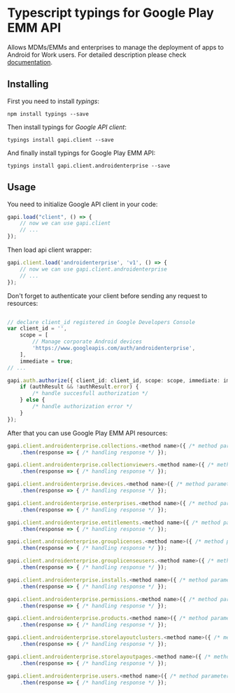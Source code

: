 # Typescript typings for Google Play EMM API
Allows MDMs/EMMs and enterprises to manage the deployment of apps to Android for Work users.
For detailed description please check [documentation](https://developers.google.com/android/work/play/emm-api).

## Installing

First you need to install *typings*:
```
npm install typings --save 
```

Then install typings for *Google API client*:
```
typings install gapi.client --save 
```

And finally install typings for Google Play EMM API:
```
typings install gapi.client.androidenterprise --save 
```

## Usage

You need to initialize Google API client in your code:
```typescript
gapi.load("client", () => { 
    // now we can use gapi.client
    // ... 
});
```

Then load api client wrapper:
```typescript
gapi.client.load('androidenterprise', 'v1', () => {
    // now we can use gapi.client.androidenterprise
    // ... 
});
```

Don't forget to authenticate your client before sending any request to resources:
```typescript

// declare client_id registered in Google Developers Console
var client_id = '',
    scope = [     
        // Manage corporate Android devices
        'https://www.googleapis.com/auth/androidenterprise',
    ],
    immediate = true;
// ...

gapi.auth.authorize({ client_id: client_id, scope: scope, immediate: immediate }, authResult => {
    if (authResult && !authResult.error) {
        /* handle succesfull authorization */
    } else {
        /* handle authorization error */
    }
});            
```

After that you can use Google Play EMM API resources:

```typescript
gapi.client.androidenterprise.collections.<method name>({ /* method parameters */ })
    .then(response => { /* handling response */ });

gapi.client.androidenterprise.collectionviewers.<method name>({ /* method parameters */ })
    .then(response => { /* handling response */ });

gapi.client.androidenterprise.devices.<method name>({ /* method parameters */ })
    .then(response => { /* handling response */ });

gapi.client.androidenterprise.enterprises.<method name>({ /* method parameters */ })
    .then(response => { /* handling response */ });

gapi.client.androidenterprise.entitlements.<method name>({ /* method parameters */ })
    .then(response => { /* handling response */ });

gapi.client.androidenterprise.grouplicenses.<method name>({ /* method parameters */ })
    .then(response => { /* handling response */ });

gapi.client.androidenterprise.grouplicenseusers.<method name>({ /* method parameters */ })
    .then(response => { /* handling response */ });

gapi.client.androidenterprise.installs.<method name>({ /* method parameters */ })
    .then(response => { /* handling response */ });

gapi.client.androidenterprise.permissions.<method name>({ /* method parameters */ })
    .then(response => { /* handling response */ });

gapi.client.androidenterprise.products.<method name>({ /* method parameters */ })
    .then(response => { /* handling response */ });

gapi.client.androidenterprise.storelayoutclusters.<method name>({ /* method parameters */ })
    .then(response => { /* handling response */ });

gapi.client.androidenterprise.storelayoutpages.<method name>({ /* method parameters */ })
    .then(response => { /* handling response */ });

gapi.client.androidenterprise.users.<method name>({ /* method parameters */ })
    .then(response => { /* handling response */ });
```